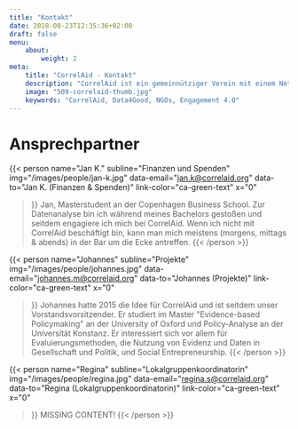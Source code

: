 ```yaml
---
title: "Kontakt"
date: 2018-08-23T12:35:36+02:00
draft: false
menu: 
    about:
        weight: 2
meta:
    title: "CorrelAid - Kontakt"
    description: "CorrelAid ist ein gemeinnütziger Verein mit einem Netzwerk von 650 ehrenamtlichen DatenanalystInnen."
    image: "509-correlaid-thumb.jpg"
    keywords: "CorrelAid, Data4Good, NGOs, Engagement 4.0"
---
```


# Ansprechpartner


{{< person 
    name="Jan K."
    subline="Finanzen und Spenden"
    img="/images/people/jan-k.jpg"
    data-email="jan.k@correlaid.org"
    data-to="Jan K. (Finanzen & Spenden)"
    link-color="ca-green-text"
    x="0"
>}}
Jan, Masterstudent an der Copenhagen Business School. Zur Datenanalyse bin ich während meines Bachelors gestoßen und seitdem engagiere ich mich bei CorrelAid. Wenn ich nicht mit CorrelAid beschäftigt bin, kann man mich meistens (morgens, mittags & abends) in der Bar um die Ecke antreffen.
{{< /person >}}

{{< person 
    name="Johannes"
    subline="Projekte"
    img="/images/people/johannes.jpg"
    data-email="johannes.m@correlaid.org"
    data-to="Johannes (Projekte)"
    link-color="ca-green-text"
    x="0"
>}}
Johannes hatte 2015 die Idee für CorrelAid und ist seitdem unser Vorstandsvorsitzender. Er studiert im Master "Evidence-based Policymaking" an der University of Oxford und Policy-Analyse an der Universität Konstanz. Er interessiert sich vor allem für Evaluierungsmethoden, die Nutzung von Evidenz und Daten in Gesellschaft und Politik, und Social Entrepreneurship.
{{< /person >}}


{{< person 
    name="Regina"
    subline="Lokalgruppenkoordinatorin"
    img="/images/people/regina.jpg"
    data-email="regina.s@correlaid.org"
    data-to="Regina (Lokalgruppenkoordinatorin)"
    link-color="ca-green-text"
    x="0"
>}}
    MISSING CONTENT!
{{< /person >}}
